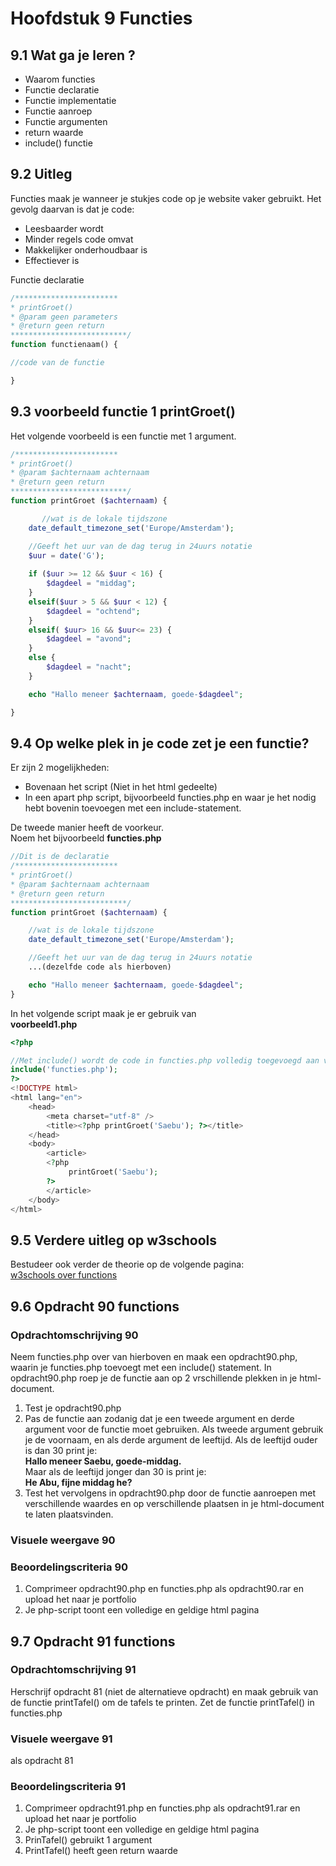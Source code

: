 # Hoofdstuk 9 Functies

## 9.1 Wat ga je leren ?

- Waarom functies
- Functie declaratie
- Functie implementatie
- Functie aanroep
- Functie argumenten
- return waarde
- include() functie

## 9.2 Uitleg  

Functies maak je wanneer je stukjes code op je website vaker gebruikt. Het gevolg daarvan is dat je code:
- Leesbaarder wordt
- Minder regels code omvat
- Makkelijker onderhoudbaar is
- Effectiever is

Functie declaratie 
~~~php
/***********************
* printGroet()
* @param geen parameters 
* @return geen return
**************************/ 
function functienaam() {

//code van de functie

}
~~~

## 9.3 voorbeeld functie 1 printGroet()

Het volgende voorbeeld is een functie met 1 argument.
~~~php
/***********************
* printGroet()
* @param $achternaam achternaam 
* @return geen return
**************************/ 
function printGroet ($achternaam) {

       //wat is de lokale tijdszone
    date_default_timezone_set('Europe/Amsterdam');

    //Geeft het uur van de dag terug in 24uurs notatie
    $uur = date('G');
    
    if ($uur >= 12 && $uur < 16) {
        $dagdeel = "middag";
    }
    elseif($uur > 5 && $uur < 12) {
        $dagdeel = "ochtend";
    }
    elseif( $uur> 16 && $uur<= 23) {
        $dagdeel = "avond";
    }
    else {
        $dagdeel = "nacht";
    }

    echo "Hallo meneer $achternaam, goede-$dagdeel";

}
~~~

## 9.4 Op welke plek in je code zet je een functie?
Er zijn 2 mogelijkheden:
- Bovenaan het script (Niet in het html gedeelte)
- In een apart php script, bijvoorbeeld functies.php en waar je het nodig hebt bovenin toevoegen met een include-statement.

De tweede manier heeft de voorkeur.<br> 
Noem het bijvoorbeeld __functies.php__
~~~php
//Dit is de declaratie
/***********************
* printGroet()
* @param $achternaam achternaam 
* @return geen return
**************************/ 
function printGroet ($achternaam) {

    //wat is de lokale tijdszone
    date_default_timezone_set('Europe/Amsterdam');

    //Geeft het uur van de dag terug in 24uurs notatie
    ...(dezelfde code als hierboven)

    echo "Hallo meneer $achternaam, goede-$dagdeel";
}
~~~

In het volgende script maak je er gebruik van <br>
__voorbeeld1.php__
~~~php
<?php

//Met include() wordt de code in functies.php volledig toegevoegd aan voorbeeld1.php
include('functies.php');
?>
<!DOCTYPE html>
<html lang="en">
    <head>
        <meta charset="utf-8" />
        <title><?php printGroet('Saebu'); ?></title>
    </head>
    <body>
        <article>
        <?php
             printGroet('Saebu');
        ?>
        </article>
    </body>
</html>
~~~
## 9.5 Verdere uitleg op w3schools

Bestudeer ook verder de theorie op de volgende pagina:<br>
[w3schools over functions](http://www.w3schools.com/php/php_functions.asp)

## 9.6 Opdracht 90 functions

### Opdrachtomschrijving 90
Neem functies.php over van hierboven en maak een opdracht90.php, waarin je functies.php toevoegt met een include() statement.
In opdracht90.php roep je de functie aan op 2 vrschillende plekken in je html-document.
1. Test je opdracht90.php
2. Pas de functie aan zodanig dat je een tweede argument en derde argument voor de functie moet gebruiken. Als tweede argument gebruik je de voornaam, en als derde argument de leeftijd. Als de leeftijd ouder is dan 30 print je:<br>
 __Hallo meneer Saebu, goede-middag.__<br>
 Maar als de leeftijd jonger dan 30 is print je:<br>
 __He Abu, fijne middag he?__
3. Test het vervolgens in opdracht90.php door de functie aanroepen met verschillende waardes en op verschillende plaatsen in je html-document te laten plaatsvinden.

### Visuele weergave 90

### Beoordelingscriteria 90
1. Comprimeer opdracht90.php en functies.php als opdracht90.rar en upload het naar je portfolio
2. Je php-script toont een volledige en geldige html pagina

## 9.7 Opdracht 91 functions
### Opdrachtomschrijving 91
Herschrijf opdracht 81 (niet de alternatieve opdracht) en maak gebruik van de functie printTafel() om de tafels te printen.
Zet de functie printTafel() in functies.php

### Visuele weergave 91
als opdracht 81

### Beoordelingscriteria 91
1. Comprimeer opdracht91.php en functies.php als opdracht91.rar en upload het naar je portfolio
2. Je php-script toont een volledige en geldige html pagina
3. PrinTafel() gebruikt 1 argument
4. PrintTafel() heeft geen return waarde

